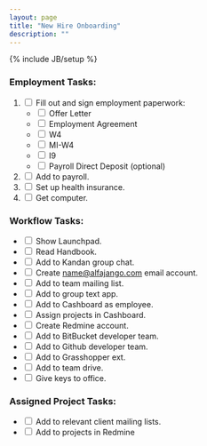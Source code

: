 ```yaml
---
layout: page
title: "New Hire Onboarding"
description: ""
---
```

{% include JB/setup %}

### Employment Tasks:

1. <label class="checkbox"><input type="checkbox"> Fill out and sign employment paperwork:</label>
   * <label class="checkbox"><input type="checkbox">  Offer Letter</label>
   * <label class="checkbox"><input type="checkbox">  Employment Agreement</label>
   * <label class="checkbox"><input type="checkbox">  W4</label>
   * <label class="checkbox"><input type="checkbox">  MI-W4</label>
   * <label class="checkbox"><input type="checkbox">  I9</label>
   * <label class="checkbox"><input type="checkbox">  Payroll Direct Deposit (optional)</label>
2. <label class="checkbox"><input type="checkbox"> Add to payroll.</label>
3. <label class="checkbox"><input type="checkbox"> Set up health insurance.</label>
4. <label class="checkbox"><input type="checkbox"> Get computer.</label>

### Workflow Tasks:

* <label class="checkbox"><input type="checkbox"> Show Launchpad.</label>
* <label class="checkbox"><input type="checkbox"> Read Handbook.</label>
* <label class="checkbox"><input type="checkbox"> Add to Kandan group chat.</label>
* <label class="checkbox"><input type="checkbox"> Create name@alfajango.com email account.</label>
* <label class="checkbox"><input type="checkbox"> Add to team mailing list.</label>
* <label class="checkbox"><input type="checkbox"> Add to group text app.</label>
* <label class="checkbox"><input type="checkbox"> Add to Cashboard as employee.</label>
* <label class="checkbox"><input type="checkbox"> Assign projects in Cashboard.</label>
* <label class="checkbox"><input type="checkbox"> Create Redmine account.</label>
* <label class="checkbox"><input type="checkbox"> Add to BitBucket developer team.</label>
* <label class="checkbox"><input type="checkbox"> Add to Github developer team.</label>
* <label class="checkbox"><input type="checkbox"> Add to Grasshopper ext.</label>
* <label class="checkbox"><input type="checkbox"> Add to team drive.</label>
* <label class="checkbox"><input type="checkbox"> Give keys to office.</label>

### Assigned Project Tasks:

* <label class="checkbox"><input type="checkbox"> Add to relevant client mailing lists.</label>
* <label class="checkbox"><input type="checkbox"> Add to projects in Redmine</label>
